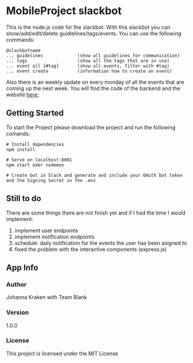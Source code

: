 # MobileProject slackbot

This is the node.js code for the slackbot. With this slackbot you can show/add/edit/delete guidlelines/tags/events. You can use the following commands:

```
@slackbotname
... guidelines             (show all guidelines for communication)
... tags                   (show all the tags that are in use)
... event all [#tag]       (show all events, filter with #tag)
... event create           (information how to create an event) 
```

Also there is an weekly update on every monday of all the events that are coming up the next week.
You will find the code of the backend and the website [here](https://github.com/MobileProject-Blank);

## Getting Started

To start the Project please download the project and run the following comands:
```
# Install dependencies
npm install

# Serve on localhost:8001
npm start oder nodemon

# Create bot in Slack and generate and include your OAuth bot token and the Signing Secret in the .env
```

## Still to do

There are some things there are not finish yet and if I had the time I would implement:

1. implement user endpoints
2. implement notification endpoints 
3. schedule: daily notification for the events the user has been asigned to
4. fixed the problem with the interactive components (express.js)


## App Info

### Author

Johanna Kraken with Team Blank

### Version

1.0.0

### License

This project is licensed under the MIT License
